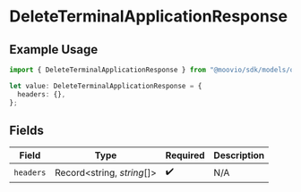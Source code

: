 # DeleteTerminalApplicationResponse

## Example Usage

```typescript
import { DeleteTerminalApplicationResponse } from "@moovio/sdk/models/operations";

let value: DeleteTerminalApplicationResponse = {
  headers: {},
};
```

## Fields

| Field                      | Type                       | Required                   | Description                |
| -------------------------- | -------------------------- | -------------------------- | -------------------------- |
| `headers`                  | Record<string, *string*[]> | :heavy_check_mark:         | N/A                        |